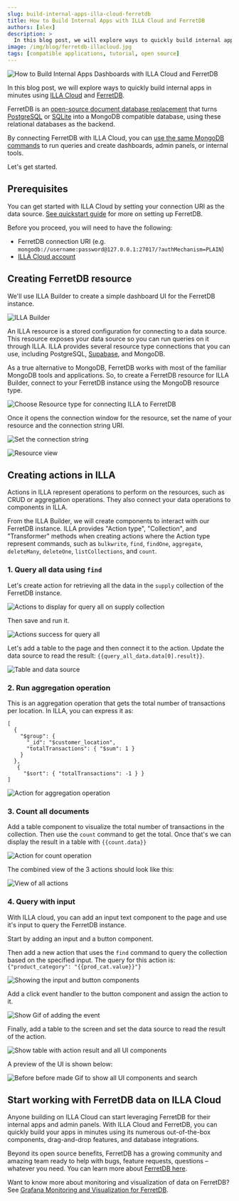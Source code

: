 ```yaml
---
slug: build-internal-apps-illa-cloud-ferretdb
title: How to Build Internal Apps with ILLA Cloud and FerretDB
authors: [alex]
description: >
  In this blog post, we will explore ways to quickly build internal apps in minutes using ILLA Cloud and FerretDB.
image: /img/blog/ferretdb-illacloud.jpg
tags: [compatible applications, tutorial, open source]
---
```


![How to Build Internal Apps Dashboards with ILLA Cloud and FerretDB](/img/blog/ferretdb-illacloud.jpg)

In this blog post, we will explore ways to quickly build internal apps in minutes using [ILLA Cloud](https://www.illacloud.com/) and [FerretDB](https://www.ferretdb.io/).

<!--truncate-->

FerretDB is an [open-source document database replacement](https://blog.ferretdb.io/open-source-is-in-danger/) that turns [PostgreSQL](https://www.postgresql.org/) or [SQLite](https://www.sqlite.org/) into a MongoDB compatible database, using these relational databases as the backend.

By connecting FerretDB with ILLA Cloud, you can [use the same MongoDB commands](https://blog.ferretdb.io/mongodb-crud-operations-with-ferretdb/) to run queries and create dashboards, admin panels, or internal tools.

Let's get started.

## Prerequisites

You can get started with ILLA Cloud by setting your connection URI as the data source.
[See quickstart guide](https://docs.ferretdb.io/quickstart-guide/) for more on setting up FerretDB.

Before you proceed, you will need to have the following:

- FerretDB connection URI (e.g. `mongodb://username:password@127.0.0.1:27017/?authMechanism=PLAIN`)
- [ILLA Cloud account](https://cloud.illacloud.com/)

## Creating FerretDB resource

We'll use ILLA Builder to create a simple dashboard UI for the FerretDB instance.

![ILLA Builder](/img/blog/ferretdb-illacloud/1-illabuilder.png)

An ILLA resource is a stored configuration for connecting to a data source.
This resource exposes your data source so you can run queries on it through ILLA.
ILLA provides several resource type connections that you can use, including PostgreSQL, [Supabase](https://supabase.com/), and MongoDB.

As a true alternative to MongoDB, FerretDB works with most of the familiar MongoDB tools and applications.
So, to create a FerretDB resource for ILLA Builder, connect to your FerretDB instance using the MongoDB resource type.

![Choose Resource type for connecting ILLA to FerretDB](/img/blog/ferretdb-illacloud/2-mongodbresource.png)

Once it opens the connection window for the resource, set the name of your resource and the connection string URI.

![Set the connection string](/img/blog/ferretdb-illacloud/3-connection-uri.png)

![Resource view](/img/blog/ferretdb-illacloud/4-resource-view.png)

## Creating actions in ILLA

Actions in ILLA represent operations to perform on the resources, such as CRUD or aggregation operations.
They also connect your data operations to components in ILLA.

From the ILLA Builder, we will create components to interact with our FerretDB instance.
ILLA provides "Action type", "Collection", and "Transformer" methods when creating actions where the Action type represent commands, such as `bulkwrite`, `find`, `findOne`, `aggregate`, `deleteMany`, `deleteOne`, `listCollections`, and `count`.

### 1. Query all data using `find`

Let's create action for retrieving all the data in the `supply` collection of the FerretDB instance.

![Actions to display for query all on supply collection](/img/blog/ferretdb-illacloud/5-query-all-data.png)

Then save and run it.

![Actions success for query all](/img/blog/ferretdb-illacloud/6-successful-action.png)

Let's add a table to the page and then connect it to the action.
Update the data source to read the result: `{{query_all_data.data[0].result}}`.

![Table and data source](/img/blog/ferretdb-illacloud/7-table_datasource.png)

### 2. Run aggregation operation

This is an aggregation operation that gets the total number of transactions per location.
In ILLA, you can express it as:

```text
[
  {
    "$group": {
      "_id": "$customer_location",
      "totalTransactions": { "$sum": 1 }
    }
  },
   {
     "$sort": { "totalTransactions": -1 } }
]
```

![Action for aggregation operation](/img/blog/ferretdb-illacloud/8-aggregation.png)

### 3. Count all documents

Add a table component to visualize the total number of transactions in the collection.
Then use the `count` command to get the total.
Once that's we can display the result in a table with `{{count.data}}`

![Action for count operation](/img/blog/ferretdb-illacloud/9-count.png)

The combined view of the 3 actions should look like this:

![View of all actions](/img/blog/ferretdb-illacloud/10-overall-view.png)

### 4. Query with input

With ILLA cloud, you can add an input text component to the page and use it's input to query the FerretDB instance.

Start by adding an input and a button component.

Then add a new action that uses the `find` command to query the collection based on the specified input.
The query for this action is: `{"product_category": "{{prod_cat.value}}"}`

![Showing the input and button components](/img/blog/ferretdb-illacloud/11-input-components.png)

Add a click event handler to the button component and assign the action to it.

![Show Gif of adding the event](/img/blog/ferretdb-illacloud/12-add-events.gif)

Finally, add a table to the screen and set the data source to read the result of the action.

![Show table with action result and all UI components](/img/blog/ferretdb-illacloud/13-add-table.png)

A preview of the UI is shown below:

![ Before before made Gif to show all UI components and search](/img/blog/ferretdb-illacloud/14-display-table.gif)

## Start working with FerretDB data on ILLA Cloud

Anyone building on ILLA Cloud can start leveraging FerretDB for their internal apps and admin panels.
With ILLA Cloud and FerretDB, you can quickly build your apps in minutes using its numerous out-of-the-box components, drag-and-drop features, and database integrations.

Beyond its open source benefits, FerretDB has a growing community and amazing team ready to help with bugs, feature requests, questions – whatever you need.
You can learn more about [FerretDB here](https://docs.ferretdb.io/understanding-ferretdb/).

Want to know more about monitoring and visualization of data on FerretDB?
See [Grafana Monitoring and Visualization for FerretDB](https://blog.ferretdb.io/grafana-monitoring-ferretdb/).
